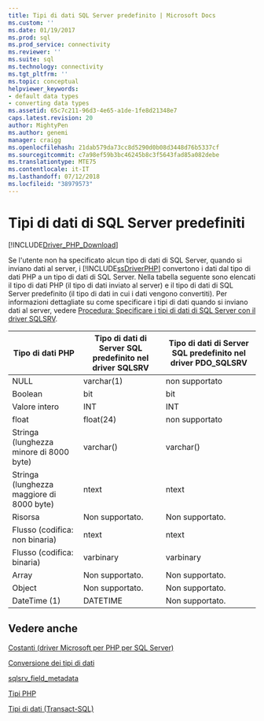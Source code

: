 ```yaml
---
title: Tipi di dati SQL Server predefinito | Microsoft Docs
ms.custom: ''
ms.date: 01/19/2017
ms.prod: sql
ms.prod_service: connectivity
ms.reviewer: ''
ms.suite: sql
ms.technology: connectivity
ms.tgt_pltfrm: ''
ms.topic: conceptual
helpviewer_keywords:
- default data types
- converting data types
ms.assetid: 65c7c211-96d3-4e65-a1de-1fe8d21348e7
caps.latest.revision: 20
author: MightyPen
ms.author: genemi
manager: craigg
ms.openlocfilehash: 21dab579da73cc8d5290d0b08d3448d76b5337cf
ms.sourcegitcommit: c7a98ef59b3bc46245b8c3f5643fad85a082debe
ms.translationtype: MTE75
ms.contentlocale: it-IT
ms.lasthandoff: 07/12/2018
ms.locfileid: "38979573"
---
```

# <a name="default-sql-server-data-types"></a>Tipi di dati di SQL Server predefiniti
[!INCLUDE[Driver_PHP_Download](../../includes/driver_php_download.md)]

Se l'utente non ha specificato alcun tipo di dati di SQL Server, quando si inviano dati al server, i [!INCLUDE[ssDriverPHP](../../includes/ssdriverphp_md.md)] convertono i dati dal tipo di dati PHP a un tipo di dati di SQL Server. Nella tabella seguente sono elencati il tipo di dati PHP (il tipo di dati inviato al server) e il tipo di dati di SQL Server predefinito (il tipo di dati in cui i dati vengono convertiti). Per informazioni dettagliate su come specificare i tipi di dati quando si inviano dati al server, vedere [Procedura: Specificare i tipi di dati di SQL Server con il driver SQLSRV](../../connect/php/how-to-specify-sql-server-data-types-when-using-the-sqlsrv-driver.md).  
  
|Tipo di dati PHP|Tipo di dati di Server SQL predefinito nel driver SQLSRV|Tipo di dati di Server SQL predefinito nel driver PDO_SQLSRV|  
|-----------------|------------------------------------------------|-----------------------------------------------------|  
|NULL|varchar(1)|non supportato|  
|Boolean|bit|bit|  
|Valore intero|INT|INT|  
|float|float(24)|non supportato|  
|Stringa (lunghezza minore di 8000 byte)|varchar(<string length>)|varchar(<string length>)|  
|Stringa (lunghezza maggiore di 8000 byte)|ntext|ntext|  
|Risorsa|Non supportato.|Non supportato.|  
|Flusso (codifica: non binaria)|ntext|ntext|  
|Flusso (codifica: binaria)|varbinary|varbinary|  
|Array|Non supportato.|Non supportato.|  
|Object|Non supportato.|Non supportato.|  
|DateTime (1)|DATETIME|Non supportato.|  
  
## <a name="see-also"></a>Vedere anche  
[Costanti &#40;driver Microsoft per PHP per SQL Server&#41;](../../connect/php/constants-microsoft-drivers-for-php-for-sql-server.md)

[Conversione dei tipi di dati](../../connect/php/converting-data-types.md)

[sqlsrv_field_metadata](../../connect/php/sqlsrv-field-metadata.md)

[Tipi PHP](http://php.net/manual/language.types.php)

[Tipi di dati (Transact-SQL)](https://docs.microsoft.com/sql/t-sql/data-types/data-types-transact-sql)  
  
